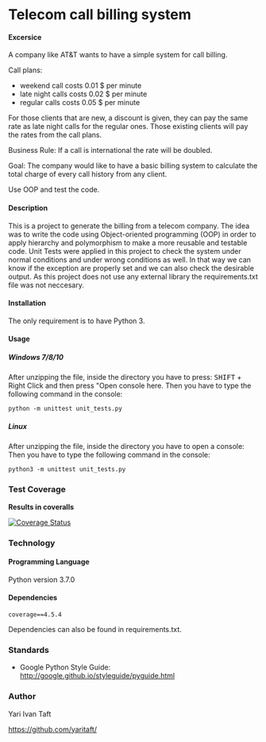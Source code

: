 # Telecom call billing system

#### Excersice

A company like AT&T wants to have a simple system for call billing.

Call plans:
- weekend call costs 0.01 $ per minute
- late night calls costs 0.02 $ per minute
- regular calls costs 0.05 $ per minute

For those clients that are new, a discount is given, they can pay the same rate as late night calls for the regular ones.
Those existing clients will pay the rates from the call plans.

Business Rule: If a call is international the rate will be doubled.

Goal: The company would like to have a basic billing system to calculate the total charge of every call history from any client.

Use OOP and test the code.

#### Description
This is a project to generate the billing from a telecom company. The idea was to write the code using Object-oriented programming (OOP) in order to apply hierarchy and polymorphism to make a more reusable and testable code.
Unit Tests were applied in this project to check the system under normal conditions and under wrong conditions as well. In that way we can know if the exception are properly set and we can also check the desirable output.
As this project does not use any external library the requirements.txt file was not neccesary.

#### Installation
The only requirement is to have Python 3.

#### Usage
##### Windows 7/8/10
After unzipping the file, inside the directory you have to press: <kbd>SHIFT</kbd> + Right Click and then press "Open console here. Then you have to type the following command in the console:
```console
python -m unittest unit_tests.py
```
##### Linux
After unzipping the file, inside the directory you have to open a console: Then you have to type the following command in the console:
```console
python3 -m unittest unit_tests.py
```

### Test Coverage

**Results in coveralls**

[![Coverage Status](https://coveralls.io/repos/github/yaritaft/call_billing/badge.svg?branch=master)](https://coveralls.io/github/yaritaft/call_billing?branch=master)


### Technology

#### Programming Language

Python version 3.7.0

#### Dependencies 
`coverage==4.5.4`

Dependencies can also be found in requirements.txt.

### Standards

- Google Python Style Guide: http://google.github.io/styleguide/pyguide.html


### Author
Yari Ivan Taft

https://github.com/yaritaft/
